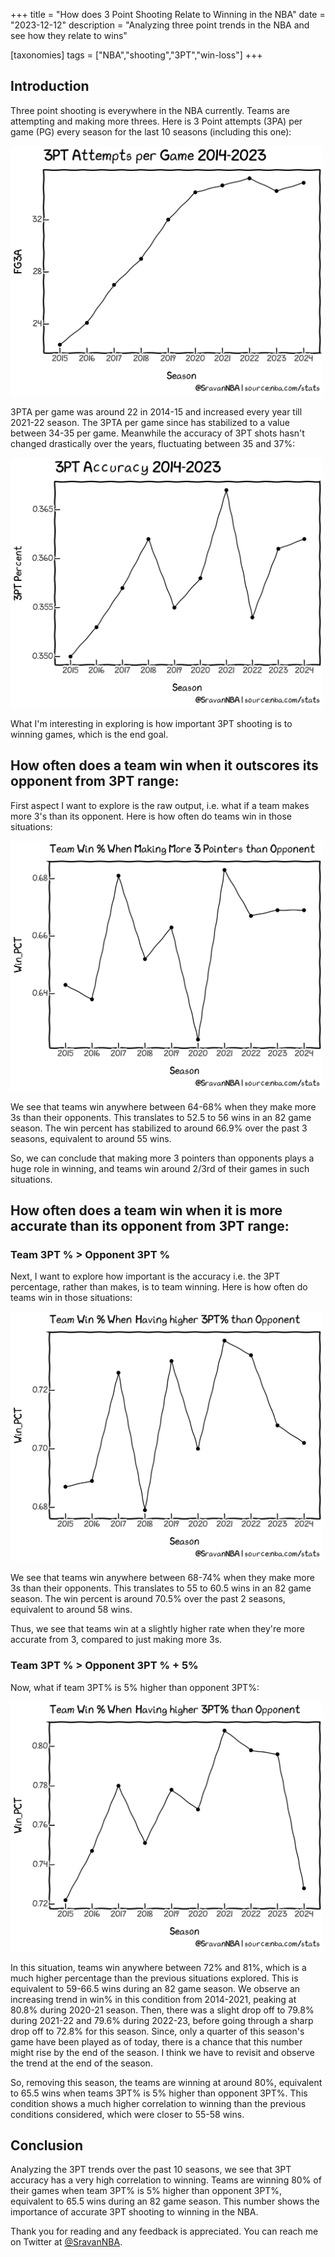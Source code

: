 +++
title = "How does 3 Point Shooting Relate to Winning in the NBA"
date = "2023-12-12"
description = "Analyzing three point trends in the NBA and see how they relate to wins"

[taxonomies]
tags = ["NBA","shooting","3PT","win-loss"]
+++

## Introduction
Three point shooting is everywhere in the NBA currently. Teams are attempting and making more threes. Here is 3 Point attempts (3PA) per game (PG) every season for the last 10 seasons (including this one):

<img src="./nba_3pt_winning_1.png" width="500" height="400">

3PTA per game was around 22 in 2014-15 and increased every year till 2021-22 season. The 3PTA per game since has stabilized to a value between 34-35 per game. Meanwhile the accuracy of 3PT shots hasn't changed drastically over the years, fluctuating between 35 and 37%:

<img src="./nba_3pt_winning_2.png" width="500" height="400">

What I'm interesting in exploring is how important 3PT shooting is to winning games, which is the end goal.

## How often does a team win when it outscores its opponent from 3PT range:
First aspect I want to explore is the raw output, i.e. what if a team makes more 3's than its opponent. Here is how often do teams win in those situations:

<img src="./nba_3pt_winning_3.png" width="500" height="400">

We see that teams win anywhere between 64-68% when they make more 3s than their opponents. This translates to 52.5 to 56 wins in an 82 game season. The win percent has stabilized to around 66.9% over the past 3 seasons, equivalent to around 55 wins. 

So, we can conclude that making more 3 pointers than opponents plays a huge role in winning, and teams win around 2/3rd of their games in such situations.

## How often does a team win when it is more accurate than its opponent from 3PT range:
### Team 3PT % > Opponent 3PT %
Next, I want to explore how important is the accuracy i.e. the 3PT percentage, rather than makes, is to team winning.
Here is how often do teams win in those situations:

<img src="./nba_3pt_winning_4.png" width="500" height="400">

We see that teams win anywhere between 68-74% when they make more 3s than their opponents. This translates to 55 to 60.5 wins in an 82 game season. The win percent is around 70.5% over the past 2 seasons, equivalent to around 58 wins. 

Thus, we see that teams win at a slightly higher rate when they're more accurate from 3, compared to just making more 3s.  

### Team 3PT % > Opponent 3PT % + 5%
Now, what if team 3PT% is 5% higher than opponent 3PT%:

<img src="./nba_3pt_winning_5.png" width="500" height="400">

In this situation, teams win anywhere between 72% and 81%, which is a much higher percentage than the previous situations explored.
This is equivalent to 59-66.5 wins during an 82 game season. We observe an increasing trend in win% in this condition from 2014-2021, peaking at 80.8% during 2020-21 season. Then, there was a slight drop off to 79.8% during 2021-22 and 79.6% during 2022-23, before going through a sharp drop off to 72.8% for this season. Since, only a quarter of this season's game have been played as of today, there is a chance that this number might rise by the end of the season. I think we have to revisit and observe the trend at the end of the season.

So, removing this season, the teams are winning at around 80%, equivalent to 65.5 wins when teams 3PT% is 5% higher than opponent 3PT%. This condition shows a much higher correlation to winning than the previous conditions considered, which were closer to 55-58 wins. 

## Conclusion

Analyzing the 3PT trends over the past 10 seasons, we see that 3PT accuracy has a very high correlation to winning. Teams are winning 80% of their games when team 3PT% is 5% higher than opponent 3PT%, equivalent to 65.5 wins during an 82 game season. This number shows the importance of accurate 3PT shooting to winning in the NBA.

Thank you for reading and any feedback is appreciated. You can reach me on Twitter at [@SravanNBA](https://twitter.com/SravanNBA).


